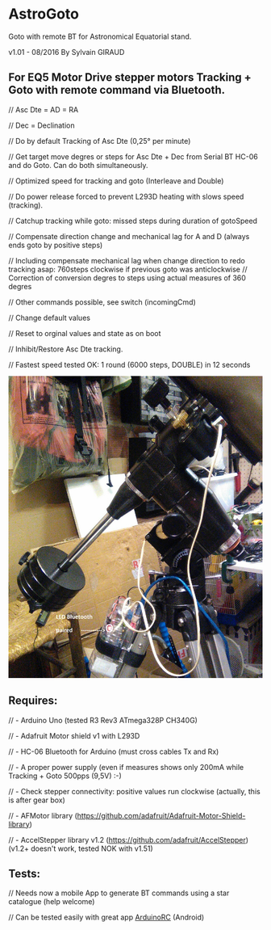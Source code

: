 # AstroGoto

Goto with remote BT for Astronomical Equatorial stand.

v1.01 - 08/2016 By Sylvain GIRAUD

## For EQ5 Motor Drive stepper motors Tracking + Goto with remote command via Bluetooth.

//    Asc Dte = AD = RA

//    Dec = Declination

// Do by default Tracking of Asc Dte (0,25° per minute)

// Get target move degres or steps for Asc Dte + Dec from Serial BT HC-06 and do Goto. Can do both simultaneously.

// Optimized speed for tracking and goto (Interleave and Double)

// Do power release forced to prevent L293D heating with slows speed (tracking).

// Catchup tracking while goto: missed steps during duration of gotoSpeed

// Compensate direction change and mechanical lag for A and D (always ends goto by positive steps)

//    Including compensate mechanical lag when change direction to redo tracking asap: 760steps clockwise if previous goto was anticlockwise
// Correction of conversion degres to steps using actual measures of 360 degres

// Other commands possible, see switch (incomingCmd)

//    Change default values

//    Reset to orginal values and state as on boot

//    Inhibit/Restore Asc Dte tracking.

// Fastest speed tested OK: 1 round (6000 steps, DOUBLE) in 12 seconds

![Stand](https://github.com/sylvaingiraud/AstroGoto/blob/master/EQ5-Stand-GotoBT.jpg "Stand")

## Requires:

// - Arduino Uno (tested R3 Rev3 ATmega328P CH340G)

// - Adafruit Motor shield v1 with L293D

// - HC-06 Bluetooth for Arduino (must cross cables Tx and Rx)

// - A proper power supply (even if measures shows only 200mA while Tracking + Goto 500pps (9,5V) :-)

// - Check stepper connectivity: positive values run clockwise (actually, this is after gear box)

// - AFMotor library (https://github.com/adafruit/Adafruit-Motor-Shield-library)

// - AccelStepper library v1.2 (https://github.com/adafruit/AccelStepper) (v1.2+ doesn't work, tested NOK with v1.51)

## Tests:

// Needs now a mobile App to generate BT commands using a star catalogue (help welcome)

// Can be tested easily with great app [ArduinoRC](https://play.google.com/store/apps/details?id=eu.jahnestacado.arduinorc) (Android) 
